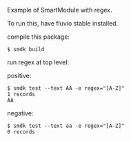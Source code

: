 Example of SmartModule with regex.

To run this, have fluvio stable installed.

compile this package:
```
$ smdk build
```

run regex at top level:

positive:
```
$ smdk test --text AA -e regex="[A-Z]"
1 records
AA
```

negative:
```
$ smdk test --text aa -e regex="[A-Z]"
0 records
```
